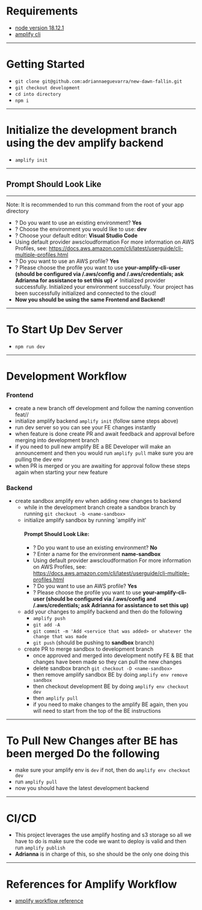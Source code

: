 # **Requirements**
- [node version 18.12.1](https://nodejs.org/en/)
- [amplify cli](https://docs.amplify.aws/cli/start/install/)

---
# **Getting Started**
- `git clone git@github.com:adriannaeguevarra/new-dawn-fallin.git`
- `git checkout development`
- `cd into directory`
- `npm i`

---

# **Initialize the development branch using the dev amplify backend**
- `amplify init`

---

## Prompt Should Look Like

___

Note: It is recommended to run this command from the root of your app directory
- ? Do you want to use an existing environment?
**Yes**
- ? Choose the environment you would like to use:
**dev**
- ? Choose your default editor:
**Visual Studio Code**
- Using default provider  awscloudformation
For more information on AWS Profiles, see:
https://docs.aws.amazon.com/cli/latest/userguide/cli-multiple-profiles.html
- ? Do you want to use an AWS profile?
**Yes**
- ? Please choose the profile you want to use
**your-amplify-cli-user (should be configured via /.aws/config and /.aws/credentials; ask Adrianna for assistance to set this up)**
✔ Initialized provider successfully.
Initialized your environment successfully.
Your project has been successfully initialized and connected to the cloud!
- **Now you should be using the same Frontend and Backend!**

---

# **To Start Up Dev Server**
- `npm run dev`

---

# **Development Workflow**

### **Frontend**

- create a new branch off development and follow the naming convention feat/<initials>/<description of feature>
- initialize amplify backend `amplify init` (follow same steps above)
- run dev server so you can see your FE changes instantly
- when feature is done create PR and await feedback and approval before merging into development branch
- if you need to pull new amplify BE a BE Developer will make an announcement and then you would run `amplify pull` make sure you are pulling the dev env
- when PR is merged or you are awaiting for approval follow these steps again when starting your new feature

### **Backend**

- create sandbox amplify env when adding new changes to backend
    - while in the development branch create a sandbox branch by running `git checkout -b <name-sandbox>`
    - initialize amplify sandbox by running 'amplify init'
        #### Prompt Should Look Like:
        - ? Do you want to use an existing environment?
        **No**
        - ? Enter a name for the environment
        **name-sandbox**
        - Using default provider awscloudformation
        For more information on AWS Profiles, see:
        https://docs.aws.amazon.com/cli/latest/userguide/cli-multiple-profiles.html
        - ? Do you want to use an AWS profile?
        **Yes**
        - ? Please choose the profile you want to use
       **your-amplify-cli-user (should be configured via /.aws/config and /.aws/credentials; ask Adrianna for assistance to set this up)**
    - add your changes to amplify backend and then do the following
        - `amplify push`
        - `git add -A`
        - `git commit -m 'Add <service that was added> or whatever the change that was made`
        - `git push` (should be pushing to **sandbox** branch)
    - create PR to merge sandbox to development branch 
        - once approved and merged into development notify FE & BE that changes have been made so they can pull the new changes
        - delete sandbox branch 
        `git checkout -D <name-sandbox>`
        - then remove amplify sandbox BE by doing 
        `amplify env remove sandbox`
        - then checkout development BE by doing 
        `amplify env checkout dev` 
        - then `amplify pull`
        - if you need to make changes to the amplify BE again, then you will need to start from the top of the BE instructions
---

# **To Pull New Changes after BE has been merged Do the following**
    
- make sure your amplify env is `dev` if not, then do `amplify env checkout dev` 
- run `amplify pull`
- now you should have the latest development backend

---

# **CI/CD**
    
 - This project leverages the use amplify hosting and s3 storage so all we have to do is make sure the code we want to deploy is valid and then run `amplify publish`
- **Adrianna** is in charge of this, so she should be the only one doing this

---

# **References for Amplify Workflow**
- [amplify workflow reference](https://janhesters.com/multiple-environments-with-aws-amplify)
